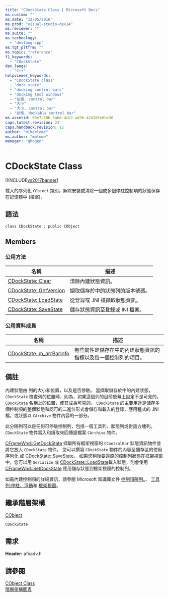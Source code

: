 ```yaml
---
title: "CDockState Class | Microsoft Docs"
ms.custom: ""
ms.date: "12/05/2016"
ms.prod: "visual-studio-dev14"
ms.reviewer: ""
ms.suite: ""
ms.technology: 
  - "devlang-cpp"
ms.tgt_pltfrm: ""
ms.topic: "reference"
f1_keywords: 
  - "CDockState"
dev_langs: 
  - "C++"
helpviewer_keywords: 
  - "CDockState class"
  - "dock state"
  - "docking control bars"
  - "docking tool windows"
  - "位置, control bar"
  - "大小"
  - "大小, control bar"
  - "狀態, dockable control bar"
ms.assetid: 09e7c10b-3abd-4cb2-ad36-42420fe6bc36
caps.latest.revision: 23
caps.handback.revision: 12
author: "mikeblome"
ms.author: "mblome"
manager: "ghogen"
---
```

# CDockState Class
[!INCLUDE[vs2017banner](../../assembler/inline/includes/vs2017banner.md)]

載入的序列化 `CObject` 類別，解除安裝或清除一個或多個停駐控制項的狀態保存在記憶體中 \(檔案\)。  
  
## 語法  
  
```  
class CDockState : public CObject  
```  
  
## Members  
  
### 公用方法  
  
|名稱|描述|  
|--------|--------|  
|[CDockState::Clear](../Topic/CDockState::Clear.md)|清除內建狀態資訊。|  
|[CDockState::GetVersion](../Topic/CDockState::GetVersion.md)|擷取儲存於中的狀態列的版本號碼。|  
|[CDockState::LoadState](../Topic/CDockState::LoadState.md)|從登錄或 .INI 檔擷取狀態資訊。|  
|[CDockState::SaveState](../Topic/CDockState::SaveState.md)|儲存狀態資訊至登錄或 INI 檔案。|  
  
### 公用資料成員  
  
|名稱|描述|  
|--------|--------|  
|[CDockState::m\_arrBarInfo](../Topic/CDockState::m_arrBarInfo.md)|有些屬性是儲存在中的內建狀態資訊的指標以及每一個控制列的項目。|  
  
## 備註  
 內建狀態由  列的大小和位置，以及是否停駐。  當擷取儲存於中的內建狀態， `CDockState` 檢查列的位置時，則為，如果這個列的目前螢幕上設定不是可見的， `CDockState` 名稱上的位置，使其成為可見的。  `CDockState` 的主要用途是儲存多個控制項的整個狀態和認可的二進位形式會儲存和載入的登錄，應用程式的 .INI 檔，或狀態以 `CArchive` 物件內容的一部分。  
  
 此分隔列可以是任何可停駐控制列，包括一個工具列、狀態列或對話方塊列。  `CDockState` 物件寫入和讀取來回傳遞檔案 `CArchive` 物件。  
  
 [CFrameWnd::GetDockState](../Topic/CFrameWnd::GetDockState.md) 擷取所有框架視窗的 `CControlBar` 狀態資訊物件並將它放入 `CDockState` 物件。  您可以撰寫 `CDockState` 物件的內容至儲存區的使用 [序列化](../Topic/CObject::Serialize.md) 或 [CDockState::SaveState](../Topic/CDockState::SaveState.md)。  如果您稍後要還原的控制列狀態在框架視窗中，您可以用 `Serialize` 或 [CDockState::LoadState](../Topic/CDockState::LoadState.md)載入狀態，則會使用 [CFrameWnd::SetDockState](../Topic/CFrameWnd::SetDockState.md) 應用儲存狀態到框架視窗的控制列。  
  
 如需內建控制項的詳細資訊，請參閱 Microsoft 知識庫文件 [控制項陣列。](../../mfc/control-bars.md)、 [工具列:停駐、浮動](../../mfc/docking-and-floating-toolbars.md)和 [框架視窗](../../mfc/frame-windows.md)。  
  
## 繼承階層架構  
 [CObject](../../mfc/reference/cobject-class.md)  
  
 `CDockState`  
  
## 需求  
 **Header:** afxadv.h  
  
## 請參閱  
 [CObject Class](../../mfc/reference/cobject-class.md)   
 [階層架構圖表](../../mfc/hierarchy-chart.md)